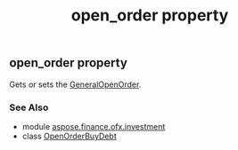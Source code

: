 ﻿---
title: open_order property
second_title: Aspose.Finance for Python via .NET API References
description: 
type: docs
weight: 50
url: /python-net/aspose.finance.ofx.investment/openorderbuydebt/open_order/
is_root: false
---

## open_order property


Gets or sets the [GeneralOpenOrder](/finance/python-net/aspose.finance.ofx.investment/generalopenorder).

### See Also
* module [aspose.finance.ofx.investment](../../)
* class [OpenOrderBuyDebt](/finance/python-net/aspose.finance.ofx.investment/openorderbuydebt)
